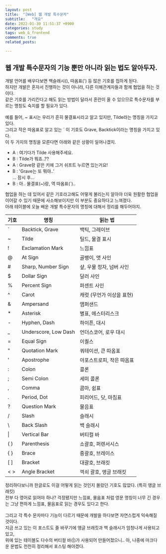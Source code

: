 ```yaml
---
layout: post
title:  "[Web] 웹 개발 특수문자"
subtitle:   "개요"
date: 2022-01-30 11:51:37 +0900
categories: study
tags: web_&_frontend
comments: true
related_posts:

---
```


## 웹 개발 특수문자의 기능 뿐만 아니라 읽는 법도 알아두자.<br/>

개발 언어를 배우다보면 백슬래시(\), 따옴표(') 등 많은 기호를 접하게 된다.<br/>
하지만 개발은 혼자서 진행하는 것이 아니라, 다른 이해관계자들과 함께 협업을 하는 것이다.<br/>
같은 기호를 가리킨다고 해도 읽는 방법이 달라서 혼란이 올 수 있으므로 특수문자를 부르는 명칭도 숙지를 할 필요가 있다.<br/>
<br/>
예를 들어, ~ 표시는 우리가 흔히 물결표시라고 알고 있지만, Tilde라는 명칭을 가지고 있다.<br/>
그리고 작은 따옴표로 알고 있는 ` 이 기호도 Grave, Backtick이라는 명칭을 가지고 있다.<br/>
이 두 가지의 명칭을 모른다면 아래와 같은 상황이 일어나겠지.<br/>

- A : 여기다가 Tilde 사용해주세요.
- B : Tilde가 뭐죠..??
- A : Grave랑 같은 키에 그거 쉬프트 누르면 있는거요!
- B : 'Grave는 또 뭐야..'<br/>
... 잠시 후...
- B : 아.. 물결표(~)랑, 역 따옴표(`)..

협업을 하는 데 있어서 같은 기호라고해도 어떻게 불리는지 알아야 더욱 원활한 협업을 이어갈 수 있기 때문에 사소해보이지만 이 부분도 중요하다고 느껴졌다.<br/>
아래 테이블에 오늘 배운 개발 특수문자의 명칭에 대해서 정리를 해두어야지.<br/>

|  <center>기호<center/>  | <center>명칭<center/> |<center>읽는 법<center/> |
|-----------|----------|-----------|
|   `    |  Backtick, Grave | 백틱, 그레이브 |
|   ~    |  Tilde | 틸드, 물결 표시 |
|   !    |  Exclamation Mark | 느낌표 |
|   @    |  At Sign | 골뱅이, 앳 사인 |
|   #    |  Sharp, Number Sign | 샾, 우물 정자, 넘버 사인 |
|   $    |  Dollar Sign | 달러 사인 |
|   %    |  Percent Sign | 퍼센트 사인 |
|   ^    |  Carot | 캐럿 (무언가 이상을 표현) |
|   &    |  Ampersand | 앰퍼샌드 |
|   *    |  Asterisk | 별표, 에스터리스크 |
|   -    |  Hyphen, Dash | 하이픈, 대시 |
|   _    |  Underscore, Low Dash | 언더스코어, 로우 대시 |
|   =    |  Equal Sign | 이퀄스 |
|   "    |  Quotation Mark | 쿼테이션, 큰 따옴표 |
|   '    |  Apostrophe | 아포스트로피, 작은 따옴표 |
|   :    |  Colon | 콜론 |
|   ;    |  Semi Colon | 세미 콜론 |
|   ,    |  Comma | 콤마, 쉼표 |
|   .    |  Period, Dot | 피리어드, 닷, 마침표 |
|   ?    |  Question Mark | 물음표 |
|   /    |  Slash | 슬래시 |
|   \    |  Back Slash | 백 슬래시 |
|   \|     |  Vertical Bar | 버티컬 바|
|  ( )    | Parenthesis | 소괄호, 퍼렌서시스 |
|   { }    | Brace | 중괄호, 브레이스 |
|  [ ]    | Bracket | 대괄호, 브래킷 |
| < >     | Angle Bracket | 꺽쇠 괄호, 앵글 브래킷 |

정리하다보니까 한글로도 이걸 어떻게 읽는 것인지 몰랐던 기호도 많았다. (특히 앵글 브래킷)<br/>
전부 다 영어로 읽어야 하나? 걱정됐지만 느낌표, 물음표 처럼 영문 명칭이 너무 긴 경우는 그냥 편하게 느낌표, 물음표로 읽는 경우도 있다고 한다.<br/>
<br/>
그리고 각 특수 문자마다 기능이 다르기 때문에 개발을 하다보면 자연스럽게 익숙해질 것이다.<br/>
지금 쓰고 있는 이 포스트도 줄 바꾸기에 앵글 브래킷과 백 슬래시가 엄청나게 사용되고 있고,<br/>
위에 있는 테이블도 다수의 버티컬 바(|)가 사용되어 만들어졌으니.. 아, 나중에 마크다운 문법도 천천히 정리해서 포스팅 해야겠다.<br/>